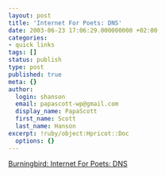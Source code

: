 ```yaml
---
layout: post
title: 'Internet For Poets: DNS'
date: 2003-06-23 17:06:29.000000000 +02:00
categories:
- quick links
tags: []
status: publish
type: post
published: true
meta: {}
author:
  login: shanson
  email: papascott-wp@gmail.com
  display_name: PapaScott
  first_name: Scott
  last_name: Hanson
excerpt: !ruby/object:Hpricot::Doc
  options: {}
---
```

<p><a title="Please, would you tell me what you call yourself?" href="http://weblog.burningbird.net/fires/001297.htm">Burningbird: Internet For Poets: DNS</a></p>
